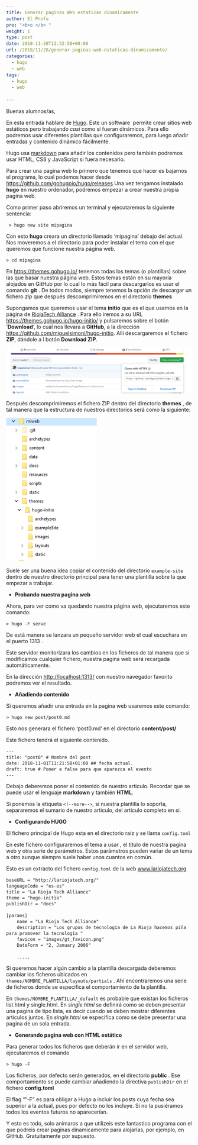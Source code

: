 ```yaml
---
title: Generar paginas Web estaticas dinamicamente
author: El Profe
pre: "<b>o </b> "
weight: 1
type: post
date: 2018-11-28T12:32:50+00:00
url: /2018/11/28/generar-paginas-web-estaticas-dinamicamente/
categories:
  - hugo
  - web
tags:
  - hugo
  - web

---
```

Buenas alumnos/as,

En esta entrada hablare de [Hugo][1]. Este un software  permite crear sitios web estáticos pero trabajando _casi_ como si fueran dinámicos. Para ello podremos usar diferentes plantillas que configuraremos, para luego añadir entradas y contenido dinámico fácilmente.

Hugo usa [markdown][2] para añadir los contenidos pero también podremos usar HTML, CSS y JavaScript si fuera necesario.

Para crear una pagina web lo primero que tenemos que hacer es bajarnos el programa, lo cual podemos hacer desde <a class="url" href="https://github.com/gohugoio/hugo/releases" target="_blank" rel="noopener">https://github.com/gohugoio/hugo/releases</a> Una vez tengamos instalado **hugo** en nuestro ordenador, podremos empezar a crear nuestra propia pagina web.

Como primer paso abriremos un terminal y ejecutaremos la siguiente sentencia:

     > hugo new site mipagina
    

Con esto **hugo** creara un directorio llamado &#8216;mipagina&#8217; debajo del actual. Nos moveremos a el directorio para poder instalar el tema con el que queremos que funcione nuestra página web.

    > cd mipagina
    

En <a class="url" href="https://themes.gohugo.io/" target="_blank" rel="noopener">https://themes.gohugo.io/</a> tenemos todas los temas (o plantillas) sobre las que basar nuestra página web. Estos temas están en su mayoría alojados en GitHub por lo cual lo más fácil para descargarlos es usar el comando **git** . De todos modos, siempre tenemos la opción de descargar un fichero _zip_ que después descomprimiremos en el directorio **themes**

Supongamos que queremos usar el tema **initio** que es el que usamos en la página de [RiojaTech Alliance][3] . Para ello iremos a su URL <a class="url" href="https://themes.gohugo.io/hugo-initio/" target="_blank" rel="noopener">https://themes.gohugo.io/hugo-initio/</a> y pulsaremos sobre el botón &#8216;**Download**&#8216;, lo cual nos llevara a **GitHub**, a la dirección <a class="url" href="https://github.com/miguelsimoni/hugo-initio" target="_blank" rel="noopener">https://github.com/miguelsimoni/hugo-initio</a>. Allí descargaremos el fichero **ZIP**, dándole a l botón **Download ZIP**.

![](/img/2018/11/github-1024x254.png)


Después descomprimiremos el fichero ZIP dentro del directorio **themes** , de tal manera que la estructura de nuestros directorios será como la siguiente:

![](/img/2018/11/directorios.png)

Suele ser una buena idea copiar el contenido del directorio `example-site` dentro de nuestro directorio principal para tener una plantilla sobre la que empezar a trabajar.

  * **Probando nuestra pagina web**

Ahora, para ver como va quedando nuestra página web, ejecutaremos este comando:

    > hugo -F serve
    

De está manera se lanzara un pequeño servidor web el cual escuchara en el puerto 1313 .

Este servidor monitorizara los cambios en los ficheros de tal manera que si modificamos cualquier fichero, nuestra pagina web será recargada automáticamente.

En la dirección <a class="url" href="http://localhost:1313/" target="_blank" rel="noopener">http://localhost:1313/</a> con nuestro navegador favorito podremos ver el resultado.

  * **Añadiendo contenido**

Si queremos añadir una entrada en la pagina web usaremos este comando:

<pre><code class="language-shell" lang="shell">&gt; hugo new post/post0.md
</code></pre>

Esto nos generara el fichero &#8216;post0.md&#8217; en el directorio **content/post/**

Este fichero tendrá el siguiente contenido.

    ---
    title: "post0" # Nombre del post
    date: 2018-11-01T11:21:58+01:00 ## fecha actual.
    draft: true # Poner a false para que aparezca el evento
    ---
    
    

Debajo deberemos poner el contenido de nuestro articulo. Recordar que se puede usar el lenguaje **markdown** y también **HTML**.

Si ponemos la etiqueta `<!--more-->`, si nuestra plantilla lo soporta, separaremos el sumario de nuestro articulo, del articulo completo en si.

  * **Configurando HUGO**

El fichero principal de Hugo esta en el directorio raíz y se llama `config.toml`

En este fichero configuraremos el tema a usar , el titulo de nuestra pagina web y otra serie de parámetros. Estos parámetros pueden variar de un tema a otro aunque siempre suele haber unos cuantos en común.

Esto es un extracto del fichero `config.toml` de la web <a class="url" href="http://www.lariojatech.org" target="_blank" rel="noopener">www.lariojatech.org</a>

    baseURL = "http://lariojatech.org/"
    languageCode = "es-es"
    title = "La Rioja Tech Alliance"
    theme = "hugo-initio"
    publishDir = "docs"
    
    [params]
        name = "La Rioja Tech Alliance"
        description = "Los grupos de tecnología de La Rioja hacemos piña para promover la tecnología "   
        favicon = "images/gt_favicon.png"
        DateForm = "2, January 2006"
    
        .....
        
    

Si queremos hacer algún cambio a la plantilla descargada deberemos cambiar los ficheros ubicados en `themes/NOMBRE_PLANTILLA/layouts/partials` . Ahí encontraremos una serie de ficheros donde se especifica el comportamiento de la plantilla.

En `themes/NOMBRE_PLANTILLA/_default` es probable que existan los ficheros list.html y single.html. En _single.html_ se definirá como se deben presentar una pagina de tipo lista, es decir cuando se deben mostrar diferentes artículos juntos. En _single.html_ se especifica como se debe presentar una pagina de un sola entrada.

  * **Generando pagina web con HTML estático**

Para generar todos los ficheros que deberán ir en el servidor web, ejecutaremos el comando

    > hugo -F
    

Los ficheros, por defecto serán generados, en el directorio **public** . Ese comportamiento se puede cambiar añadiendo la directiva `publishDir` en el fichero **config.toml**

El flag &#8220;&#8221;-F&#8221; es para obligar a Hugo a incluir los posts cuya fecha sea superior a la actual, pues por defecto no los incluye. Si no la pusiéramos todos los eventos futuros no aparecerían.

Y esto es todo, solo animaros a que utilizeis este fantastico programa con el que podreis crear paginas dinamicamente para alojarlas, por ejemplo, en GitHub. Gratuitamente por supuesto.

 [1]: https://gohugo.io/
 [2]: https://es.wikipedia.org/wiki/Markdown
 [3]: http://lariojatech.org/